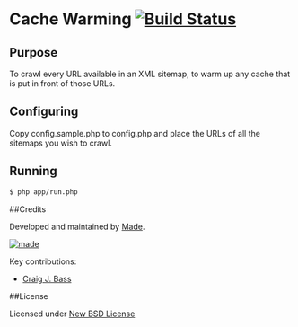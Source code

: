 # Cache Warming [![Build Status](https://travis-ci.org/madetech/cache-warming.svg?branch=master)](https://travis-ci.org/madetech/cache-warming)

## Purpose

To crawl every URL available in an XML sitemap, to warm up any cache that is put in front of those URLs.

## Configuring

Copy config.sample.php to config.php and place the URLs of all the sitemaps you wish to crawl.

## Running

```bash
$ php app/run.php
```

##Credits

Developed and maintained by [Made](http://www.madetech.co.uk?ref=github&repo=cache-warming).

[![made](https://s3-eu-west-1.amazonaws.com/made-assets/googleapps/google-apps.png)](http://www.madetech.co.uk?ref=github&repo=cache-warming)

Key contributions:

* [Craig J. Bass](https://github.com/craigjbass)

##License

Licensed under [New BSD License](https://github.com/madetech/cache-warming/blob/master/LICENSE)
